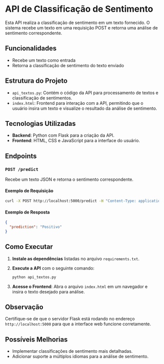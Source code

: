 
# API de Classificação de Sentimento

Esta API realiza a classificação de sentimento em um texto fornecido. O sistema recebe um texto em uma requisição POST e retorna uma análise de sentimento correspondente.

## Funcionalidades

- Recebe um texto como entrada
- Retorna a classificação de sentimento do texto enviado

## Estrutura do Projeto

- `api_textos.py`: Contém o código da API para processamento de textos e classificação de sentimentos.
- `index.html`: Frontend para interação com a API, permitindo que o usuário insira um texto e visualize o resultado da análise de sentimento.

## Tecnologias Utilizadas

- **Backend**: Python com Flask para a criação da API.
- **Frontend**: HTML, CSS e JavaScript para a interface do usuário.

## Endpoints

### `POST /predict`

Recebe um texto JSON e retorna o sentimento correspondente.

#### Exemplo de Requisição

```bash
curl -X POST http://localhost:5000/predict -H "Content-Type: application/json" -d '{"text": "seu texto aqui"}'
```

#### Exemplo de Resposta

```json
{
  "prediction": "Positivo"
}
```

## Como Executar

1. **Instale as dependências** listadas no arquivo `requirements.txt`.
2. **Execute a API** com o seguinte comando:

   ```bash
   python api_textos.py
   ```

3. **Acesse o Frontend**: Abra o arquivo `index.html` em um navegador e insira o texto desejado para análise.

## Observação

Certifique-se de que o servidor Flask está rodando no endereço `http://localhost:5000` para que a interface web funcione corretamente.

## Possíveis Melhorias

- Implementar classificações de sentimento mais detalhadas.
- Adicionar suporte a múltiplos idiomas para a análise de sentimento.
